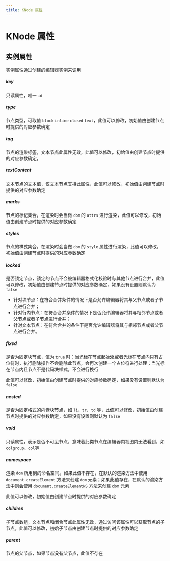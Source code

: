 ```yaml
---
title: KNode 属性
---
```


# KNode 属性

## 实例属性

实例属性通过创建的编辑器实例来调用

##### key <Badge type="danger" text="number" />

只读属性，唯一 `id`

##### type <Badge type="danger" text="KNodeType" />

节点类型，可取值 `block` `inline` `closed` `text`，此值可以修改，初始值由创建节点时提供的对应参数确定

##### tag <Badge type="danger" text="string" />

节点的渲染标签，文本节点此属性无效，此值可以修改，初始值由创建节点时提供的对应参数确定，

##### textContent <Badge type="danger" text="string" />

文本节点的文本值，仅文本节点支持此属性，此值可以修改，初始值由创建节点时提供的对应参数确定

##### marks <Badge type="danger" text="KNodeMarksType" />

节点的标记集合，在渲染时会当做 `dom` 的 `attrs` 进行渲染，此值可以修改，初始值由创建节点时提供的对应参数确定

##### styles <Badge type="danger" text="KNodeStylesType" />

节点的样式集合，在渲染时会当做 `dom` 的 `style` 属性进行渲染，此值可以修改，初始值由创建节点时提供的对应参数确定

##### locked <Badge type="danger" text="boolean" />

是否锁定节点，锁定的节点不会被编辑器格式化校验时与其他节点进行合并，此值可以修改，初始值由创建节点时提供的对应参数确定，如果没有设置则默认为 `false`

- 针对块节点：在符合合并条件的情况下是否允许编辑器将其与父节点或者子节点进行合并；
- 针对行内节点：在符合合并条件的情况下是否允许编辑器将其与相邻节点或者父节点或者子节点进行合并；
- 针对文本节点：在符合合并的条件下是否允许编辑器将其与相邻节点或者父节点进行合并。

##### fixed <Badge type="danger" text='boolean' />

是否为固定块节点，值为 `true` 时：当光标在节点起始处或者光标在节点内只有占位符时，执行删除操作不会删除此节点，会再次创建一个占位符进行处理；当光标在节点内且节点不是代码块样式，不会进行换行

此值可以修改，初始值由创建节点时提供的对应参数确定，如果没有设置则默认为 `false`

##### nested <Badge type="danger" text='boolean' />

是否为固定格式的内嵌块节点，如 `li`、`tr`、`td` 等，此值可以修改，初始值由创建节点时提供的对应参数确定，如果没有设置则默认为 `false`

##### void <Badge type="danger" text='boolean' />

只读属性，表示是否不可见节点，意味着此类节点在编辑器内视图内无法看到，如`colgroup`、`col`等

##### namespace <Badge type="danger" text='string' />

渲染 `dom` 所用到的命名空间。如果此值不存在，在默认的渲染方法中使用 `document.createElement` 方法来创建 `dom` 元素；如果此值存在，在默认的渲染方法中则会使用 `document.createElementNS` 方法来创建 `dom` 元素

此值可以修改，初始值由创建节点时提供的对应参数确定

##### children <Badge type="danger" text='KNode[]' />

子节点数组，文本节点和闭合节点此属性无效，通过访问该属性可以获取节点的子节点，此值可以修改，初始子节点由创建节点时提供的对应参数确定

##### parent <Badge type="danger" text='KNode' />

节点的父节点，如果节点没有父节点，此值不存在
